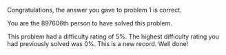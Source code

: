 Congratulations, the answer you gave to problem 1 is correct.

You are the 897606th person to have solved this problem.

This problem had a difficulty rating of 5%. The highest difficulty rating you had previously solved was 0%.
This is a new record. Well done!